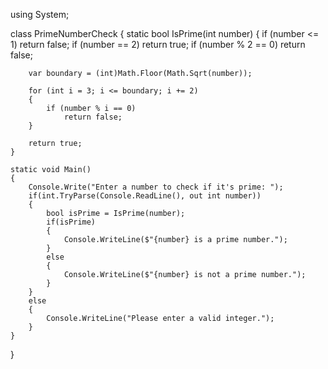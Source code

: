 using System;

class PrimeNumberCheck
{
    static bool IsPrime(int number)
    {
        if (number <= 1) return false;
        if (number == 2) return true;
        if (number % 2 == 0) return false;

        var boundary = (int)Math.Floor(Math.Sqrt(number));

        for (int i = 3; i <= boundary; i += 2)
        {
            if (number % i == 0) 
                return false;
        }

        return true;
    }

    static void Main()
    {
        Console.Write("Enter a number to check if it's prime: ");
        if(int.TryParse(Console.ReadLine(), out int number))
        {
            bool isPrime = IsPrime(number);
            if(isPrime)
            {
                Console.WriteLine($"{number} is a prime number.");
            }
            else
            {
                Console.WriteLine($"{number} is not a prime number.");
            }
        }
        else
        {
            Console.WriteLine("Please enter a valid integer.");
        }
    }
}
